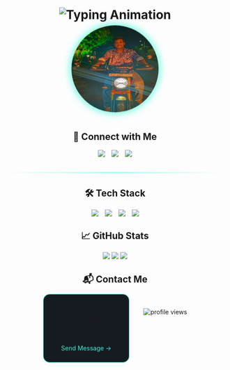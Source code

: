 <!-- Rainbow Wave Header -->
<h1 align="center">
  <img src="https://readme-typing-svg.herokuapp.com?font=Fira+Code&size=30&duration=4000&pause=1000&color=34F6D8&center=true&vCenter=true&width=500&lines= ;Welcome+to+My+GitHub+Profile!;Full+Stack+Developer;Open+Source+Contributor;Tech+Enthusiast" alt="Typing Animation" />
</h1>

<!-- Floating Profile Image -->
<div align="center">
  <img src="./github.jpg" width="200" height="200" style="border-radius: 50%; box-shadow: 0 0 20px #34F6D8; animation: float 6s ease-in-out infinite;" />
</div>

<!-- Animated Social Links -->
<h2 align="center">🔗 Connect with Me</h2>
<div align="center" style="display: flex; justify-content: center; gap: 15px;">
  <a href="https://www.linkedin.com/in/kolluru-sri-manoj-kumar/">
    <img src="https://img.shields.io/badge/LinkedIn-0077B5?style=for-the-badge&logo=linkedin&logoColor=white" />
  </a>
  <a href="https://x.com/ksmk2104">
    <img src="https://img.shields.io/badge/Twitter-1DA1F2?style=for-the-badge&logo=twitter&logoColor=white" />
  </a>
  <a href="https://github.com/KS-Manoj9088">
    <img src="https://img.shields.io/badge/GitHub-100000?style=for-the-badge&logo=github&logoColor=white" />
  </a>
</div>

<!-- Animated Divider -->
<div style="width: 100%; height: 2px; background: linear-gradient(90deg, transparent, #34F6D8, transparent); margin: 2rem 0; animation: fade 2s infinite;"></div>

<!-- Glowing Tech Stack Section -->
<h2 align="center">🛠️ Tech Stack</h2>
<div align="center" style="display: flex; flex-wrap: wrap; gap: 15px; justify-content: center;">
  <img src="https://img.shields.io/badge/JavaScript-F7DF1E?style=for-the-badge&logo=javascript&logoColor=black" />
  <img src="https://img.shields.io/badge/React-20232A?style=for-the-badge&logo=react&logoColor=61DAFB" />
  <img src="https://img.shields.io/badge/Node.js-43853D?style=for-the-badge&logo=node.js&logoColor=white" />
  <img src="https://img.shields.io/badge/Python-3776AB?style=for-the-badge&logo=python&logoColor=white" />
</div>

<!-- GitHub Statistics -->
<h2 align="center">📈 GitHub Stats</h2>
<div align="center">
  <img height="180em" src="https://github-readme-stats.vercel.app/api?username=KS-Manoj9088&show_icons=true&theme=dark&bg_color=0d1117&hide_border=true" />
  <img height="180em" src="https://github-readme-streak-stats.herokuapp.com/?user=KS-Manoj9088&theme=dark&background=0d1117&hide_border=true" />
  <img height="180em" src="https://github-readme-stats.vercel.app/api/top-langs/?username=KS-Manoj9088&layout=compact&theme=dark&bg_color=0d1117&hide_border=true" />
</div>

<!-- Contact Section -->
<h2 align="center">📬 Contact Me</h2>
<div align="center" style="display: flex; justify-content: center; gap: 2rem; flex-wrap: wrap; margin: 2rem 0;">
  <div style="background: #161B22; padding: 1.5rem; border-radius: 15px; border: 1px solid #34F6D8; animation: float 4s ease-in-out infinite;">
    <h3>📧 Email</h3>
    <p>ksmk2104@gmail.com</p>
    <a href="mailto:ksmk21042gmail.com" style="color: #34F6D8; text-decoration: none;">Send Message →</a>
  </div>

<!-- Visitor Counter -->
<p align="center">
  <img src="https://komarev.com/ghpvc/?username=KS-Manoj9088&label=Profile%20views&color=34F6D8&style=flat" alt="profile views" />
</p>

<!-- CSS Animations -->
<style>
  @keyframes float {
    0% { transform: translateY(0px); }
    50% { transform: translateY(-20px); }
    100% { transform: translateY(0px); }
  }
  
  @keyframes fade {
    0% { opacity: 0.5; }
    50% { opacity: 1; }
    100% { opacity: 0.5; }
  }

  img:hover, a:hover {
    transform: scale(1.05);
    transition: all 0.3s ease;
  }

  div:hover {
    transform: translateY(-5px);
    box-shadow: 0 10px 20px rgba(52, 246, 216, 0.2);
    transition: all 0.3s ease;
  }
</style>
